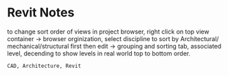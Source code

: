 <h1 id="top">Revit Notes</h1>


to change sort order of views in project browser, right click on top view
container -> browser orginization, select discipline to sort by Architectural/
mechanical/structural first then edit -> grouping and sorting tab, associated
level, decending to show levels in real world top to bottom order.




```tags
CAD, Architecture, Revit
```
